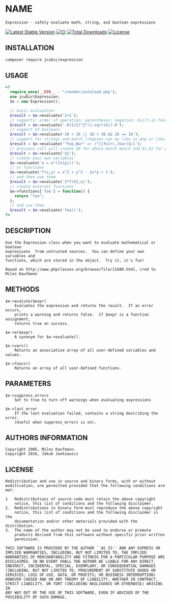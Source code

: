 # NAME
    Expression - safely evaluate math, string, and boolean expressions

[![Latest Stable Version](https://poser.pugx.org/jcubic/expression/v/stable.svg)](https://packagist.org/packages/jcubic/expression)
[![CI](https://github.com/jcubic/expression.php/actions/workflows/test.yaml/badge.svg)](https://github.com/jcubic/expression.php/actions/workflows/test.yaml)
[![Total Downloads](https://poser.pugx.org/jcubic/expression/downloads.svg)](https://packagist.org/packages/jcubic/expression)
[![License](https://poser.pugx.org/jcubic/expression/license.svg)](https://packagist.org/packages/jcubic/expression)

## INSTALLATION

```bash
composer require jcubic/expression
```

## USAGE
```php
<?
  require_once(__DIR__ . "/vendor/autoload.php");
  use jcubic\Expression;
  $e = new Expression();

  // basic evaluation:
  $result = $e->evaluate('2+2');
  // supports: order of operation; parentheses; negation; built-in functions
  $result = $e->evaluate('-8(5/2)^2*(1-sqrt(4))-8');
  // support of booleans
  $result = $e->evaluate('10 < 20 || 20 > 30 && 10 == 10');
  // support for strings and match (regexes can be like in php or like in javascript)
  $result = $e->evaluate('"Foo,Bar" =~ /^([fo]+),(bar)$/i');
  // previous call will create $0 for whole match match and $1,$2 for groups
  $result = $e->evaluate('$2');
  // create your own variables
  $e->evaluate('a = e^(ln(pi))');
  // or functions
  $e->evaluate('f(x,y) = x^2 + y^2 - 2x*y + 1');
  // and then use them
  $result = $e->evaluate('3*f(42,a)');
  // create external functions
  $e->functions['foo'] = function() {
    return "foo";
  };
  // and use them
  $result = $e->evaluate('foo()');
?>
```

## DESCRIPTION
    Use the Expression class when you want to evaluate mathematical or boolean
    expressions  from untrusted sources.  You can define your own variables and
    functions, which are stored in the object.  Try it, it's fun!

    Based on http://www.phpclasses.org/browse/file/11680.html, cred to Miles Kaufmann

## METHODS
    $e->evalute($expr)
        Evaluates the expression and returns the result.  If an error occurs,
        prints a warning and returns false.  If $expr is a function assignment,
        returns true on success.

    $e->e($expr)
        A synonym for $e->evaluate().

    $e->vars()
        Returns an associative array of all user-defined variables and values.

    $e->funcs()
        Returns an array of all user-defined functions.

## PARAMETERS
    $e->suppress_errors
        Set to true to turn off warnings when evaluating expressions

    $e->last_error
        If the last evaluation failed, contains a string describing the error.
        (Useful when suppress_errors is on).

## AUTHORS INFORMATION
    Copyright 2005, Miles Kaufmann.
    Copyright 2016, Jakub Jankiewicz

## LICENSE
    Redistribution and use in source and binary forms, with or without
    modification, are permitted provided that the following conditions are
    met:

    1   Redistributions of source code must retain the above copyright
        notice, this list of conditions and the following disclaimer.
    2.  Redistributions in binary form must reproduce the above copyright
        notice, this list of conditions and the following disclaimer in the
        documentation and/or other materials provided with the distribution.
    3.  The name of the author may not be used to endorse or promote
        products derived from this software without specific prior written
        permission.

    THIS SOFTWARE IS PROVIDED BY THE AUTHOR ``AS IS'' AND ANY EXPRESS OR
    IMPLIED WARRANTIES, INCLUDING, BUT NOT LIMITED TO, THE IMPLIED
    WARRANTIES OF MERCHANTABILITY AND FITNESS FOR A PARTICULAR PURPOSE ARE
    DISCLAIMED. IN NO EVENT SHALL THE AUTHOR BE LIABLE FOR ANY DIRECT,
    INDIRECT, INCIDENTAL, SPECIAL, EXEMPLARY, OR CONSEQUENTIAL DAMAGES
    (INCLUDING, BUT NOT LIMITED TO, PROCUREMENT OF SUBSTITUTE GOODS OR
    SERVICES; LOSS OF USE, DATA, OR PROFITS; OR BUSINESS INTERRUPTION)
    HOWEVER CAUSED AND ON ANY THEORY OF LIABILITY, WHETHER IN CONTRACT,
    STRICT LIABILITY, OR TORT (INCLUDING NEGLIGENCE OR OTHERWISE) ARISING IN
    ANY WAY OUT OF THE USE OF THIS SOFTWARE, EVEN IF ADVISED OF THE
    POSSIBILITY OF SUCH DAMAGE.
